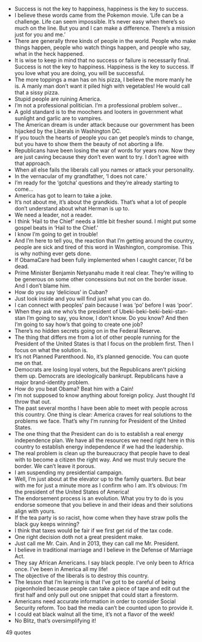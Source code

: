  - Success is not the key to happiness, happiness is the key to success.
 - I believe these words came from the Pokemon movie. ‘Life can be a challenge. Life can seem impossible. It’s never easy when there’s so much on the line. But you and I can make a difference. There’s a mission just for you and me.’
 - There are generally three kinds of people in the world. People who make things happen, people who watch things happen, and people who say, what in the heck happened.
 - It is wise to keep in mind that no success or failure is necessarily final. Success is not the key to happiness. Happiness is the key to success. If you love what you are doing, you will be successful.
 - The more toppings a man has on his pizza, I believe the more manly he is. A manly man don’t want it piled high with vegetables! He would call that a sissy pizza.
 - Stupid people are ruining America.
 - I’m not a professional politician. I’m a professional problem solver...
 - A gold standard is to the moochers and looters in government what sunlight and garlic are to vampires.
 - The American dream is under attack because our government has been hijacked by the Liberals in Washington DC.
 - If you touch the hearts of people you can get people’s minds to change, but you have to show them the beauty of not aborting a life.
 - Republicans have been losing the war of words for years now. Now they are just caving because they don’t even want to try. I don’t agree with that approach.
 - When all else fails the liberals call you names or attack your personality.
 - In the vernacular of my grandfather, ‘I does not care.’
 - I’m ready for the ‘gotcha’ questions and they’re already starting to come...
 - America has got to learn to take a joke.
 - It’s not about me, it’s about the grandkids. That’s what a lot of people don’t understand about what Herman is up to.
 - We need a leader, not a reader.
 - I think ‘Hail to the Chief’ needs a little bit fresher sound. I might put some gospel beats in ‘Hail to the Chief.’
 - I know I’m going to get in trouble!
 - And I’m here to tell you, the reaction that I’m getting around the country, people are sick and tired of this word in Washington, compromise. This is why nothing ever gets done.
 - If ObamaCare had been fully implemented when I caught cancer, I’d be dead.
 - Prime Minister Benjamin Netyanahu made it real clear. They’re willing to be generous on some other concessions but not on the border issue. And I don’t blame him.
 - How do you say ‘delicious’ in Cuban?
 - Just look inside and you will find just what you can do.
 - I can connect with peoples’ pain because I was ‘po’ before I was ‘poor’.
 - When they ask me who’s the president of Ubeki-beki-beki-beki-stan-stan I’m going to say, you know, I don’t know. Do you know? And then I’m going to say how’s that going to create one job?
 - There’s no hidden secrets going on in the Federal Reserve.
 - The thing that differs me from a lot of other people running for the President of the United States is that I focus on the problem first. Then I focus on what the solution is.
 - It’s not Planned Parenthood. No, it’s planned genocide. You can quote me on that.
 - Democrats are losing loyal voters, but the Republicans aren’t picking them up. Democrats are ideologically bankrupt. Republicans have a major brand-identity problem.
 - How do you beat Obama? Beat him with a Cain!
 - I’m not supposed to know anything about foreign policy. Just thought I’d throw that out.
 - The past several months I have been able to meet with people across this country. One thing is clear: America craves for real solutions to the problems we face. That’s why I’m running for President of the United States.
 - The one thing that the President can do is to establish a real energy independence plan. We have all the resources we need right here in this country to establish energy independence if we had the leadership.
 - The real problem is clean up the bureaucracy that people have to deal with to become a citizen the right way. And we must truly secure the border. We can’t leave it porous.
 - I am suspending my presidential campaign.
 - Well, I’m just about at the elevator up to the family quarters. But bear with me for just a minute more as I confirm who I am. It’s obvious: I’m the president of the United States of America!
 - The endorsement process is an evolution. What you try to do is you endorse someone that you believe in and their ideas and their solutions align with yours.
 - If the tea party is so racist, how come when they have straw polls the black guy keeps winning?
 - I think that taxes would be fair if we first get rid of the tax code.
 - One right decision doth not a great president make.
 - Just call me Mr. Cain. And in 2013, they can call me Mr. President.
 - I believe in traditional marriage and I believe in the Defense of Marriage Act.
 - They say African Americans. I say black people. I’ve only been to Africa once. I’ve been in America all my life!
 - The objective of the liberals is to destroy this country.
 - The lesson that I’m learning is that I’ve got to be careful of being pigeonholed because people can take a piece of tape and edit out the first half and only pull out one snippet that could start a firestorm.
 - Americans need accurate information in order to consider Social Security reform. Too bad the media can’t be counted upon to provide it.
 - I could eat black walnut all the time, it’s not a flavor of the week!
 - No Blitz, that’s oversimplifying it!

49 quotes